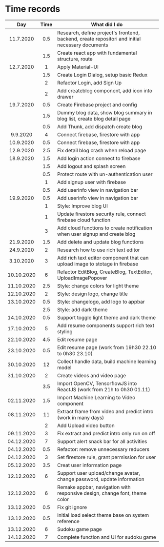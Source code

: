 # Time records

|    Day     | Time | What did I do                                                                                   |
| :--------: | :--: | ----------------------------------------------------------------------------------------------- |
| 11.7.2020  | 0.5  | Research, define project's frontend, backend, create repositori and initial necessary documents |
|            | 1.5  | Create react app with fundamental structure, route                                              |
| 12.7.2020  |  1   | Apply Material-UI                                                                               |
|            | 1.5  | Create Login Dialog, setup basic Redux                                                          |
|            |  2   | Refactor Login, add Sign Up                                                                     |
|            |  2   | Add createblog component, add icon into drawer                                                  |
| 19.7.2020  | 0.5  | Create Firebase project and config                                                              |
|            | 1.5  | Dummy blog data, show blog summary in blog list, create blog detail page                        |
|            | 0.5  | Add Thunk, add dispatch create blog                                                             |
|  9.9.2020  |  4   | Connect firebase, firestore with app                                                            |
| 10.9.2020  | 0.5  | Connect firebase, firestore with app                                                            |
| 12.9.2020  | 2.5  | Fix detail blog crash when reload page                                                          |
| 18.9.2020  | 1.5  | Add login action connect to firebase                                                            |
|            | 1.5  | Add logout and splash screen                                                                    |
|            | 0.5  | Protect route with un-authentication user                                                       |
|            |  1   | Add signup user with firebase                                                                   |
|            | 0.5  | Add userinfo view in navigation bar                                                             |
| 19.9.2020  | 0.5  | Add userinfo view in navigation bar                                                             |
|            |  1   | Style: Improve blog UI                                                                          |
|            |  1   | Update firestore security rule, connect firebase cloud function                                 |
|            |  3   | Add cloud functions to create notification when user signup and create blog                     |
| 21.9.2020  | 1.5  | Add delete and update blog functions                                                            |
| 24.9.2020  |  2   | Research how to use rich text editor                                                            |
| 3.10.2020  |  3   | Add rich text editor component that can upload image to stotage in firebase                     |
| 10.10.2020 |  6   | Refactor EditBlog, CreateBlog, TextEditor, UploadImagePopover                                   |
| 11.10.2020 | 2.5  | Style: change colors for light theme                                                            |
| 12.10.2020 |  2   | Style: design logo, change title                                                                |
| 13.10.2020 | 0.5  | Style: changelogo, add logo to appbar                                                           |
|            | 2.5  | Style: add dark theme                                                                           |
| 14.10.2020 | 0.5  | Support toggle light theme and dark theme                                                       |
| 17.10.2020 |  5   | Add resume components support rich text styling                                                 |
| 22.10.2020 | 4.5  | Edit resume page                                                                                |
| 23.10.2020 | 0.5  | Edit resume page (work from 19h30 22.10 to 0h30 23.10)                                          |
| 30.10.2020 |  12  | Collect handle data, build machine learning model                                               |
| 31.10.2020 |  2   | Create videos and video page                                                                    |
|            | 3.5  | Import OpenCV, TensorflowJS into ReactJS (work from 21h to 0h30 01.11)                          |
| 02.11.2020 | 1.5  | Import Machine Learning to Video component                                                      |
| 08.11.2020 |  11  | Extract frame from video and predict intro (work in many days)                                  |
|            |  2   | Add Upload video button                                                                         |
| 09.11.2020 |  3   | Fix extract and predict intro only run on off                                                   |
| 04.12.2020 |  7   | Support alert snack bar for all activities                                                      |
| 04.12.2020 | 0.5  | Refactor: remove unnecessary reducers                                                           |
| 04.12.2020 |  3   | Set firestore rule, grant permission for user                                                   |
| 05.12.2020 | 3.5  | Creat user information page                                                                     |
| 12.12.2020 |  6   | Support user upload/change avatar, change password, update information                          |
| 12.12.2020 |  6   | Remake appbar, navigation with responsive design, change font, theme color                      |
| 13.12.2020 | 0.5  | Fix git ignore                                                                                  |
| 13.12.2020 | 0.5  | Initial load select theme base on system reference                                              |
| 13.12.2020 |  6   | Sudoku game page                                                                                |
| 14.12.2020 |  7   | Complete function and UI for sudoku game                                                        |
